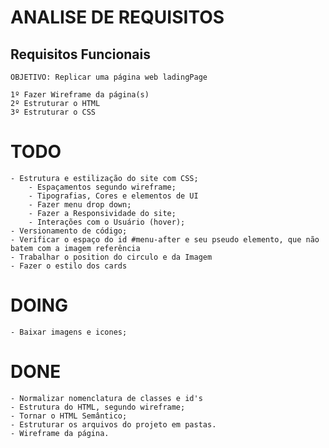# ANALISE DE REQUISITOS

## Requisitos Funcionais

    OBJETIVO: Replicar uma página web ladingPage

    1º Fazer Wireframe da página(s)
    2º Estruturar o HTML
    3º Estruturar o CSS

# TODO

    - Estrutura e estilização do site com CSS;
        - Espaçamentos segundo wireframe;
        - Tipografias, Cores e elementos de UI
        - Fazer menu drop down;
        - Fazer a Responsividade do site;
        - Interações com o Usuário (hover);
    - Versionamento de código;
    - Verificar o espaço do id #menu-after e seu pseudo elemento, que não batem com a imagem referência
    - Trabalhar o position do circulo e da Imagem
    - Fazer o estilo dos cards

# DOING

    - Baixar imagens e icones;

# DONE

    - Normalizar nomenclatura de classes e id's
    - Estrutura do HTML, segundo wireframe;
    - Tornar o HTML Semântico;
    - Estruturar os arquivos do projeto em pastas.
    - Wireframe da página.
